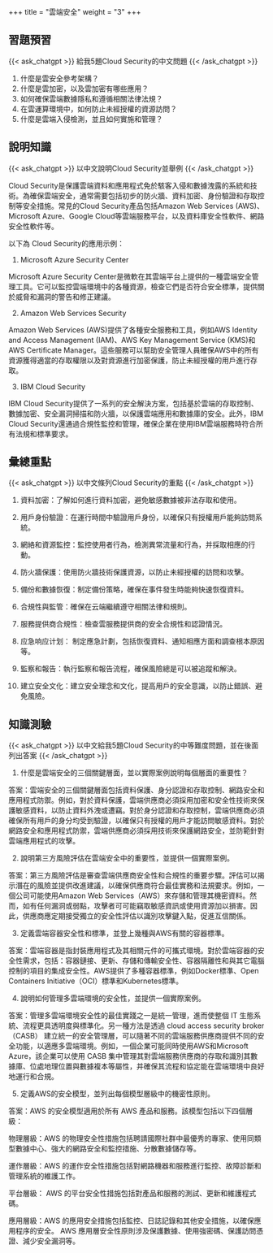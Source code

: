 +++
title = "雲端安全"
weight = "3"
+++
## 習題預習
{{< ask_chatgpt >}}
給我5題Cloud Security的中文問題
{{< /ask_chatgpt >}}



1. 什麼是雲安全參考架構？
2. 什麼是雲加密，以及雲加密有哪些應用？
3. 如何確保雲端數據隱私和遵循相關法律法規？
4. 在雲運算環境中，如何防止未經授權的資源訪問？
5. 什麼是雲端入侵檢測，並且如何實施和管理？   

## 說明知識
{{< ask_chatgpt >}}
以中文說明Cloud Security並舉例
{{< /ask_chatgpt >}}



Cloud Security是保護雲端資料和應用程式免於駭客入侵和數據洩露的系統和技術。為確保雲端安全，通常需要包括初步的防火牆、資料加密、身份驗證和存取控制等安全措施。常見的Cloud Security產品包括Amazon Web Services (AWS)、Microsoft Azure、Google Cloud等雲端服務平台，以及資料庫安全性軟件、網路安全性軟件等。

以下為 Cloud Security的應用示例：

1. Microsoft Azure Security Center

Microsoft Azure Security Center是微軟在其雲端平台上提供的一種雲端安全管理工具。它可以監控雲端環境中的各種資源，檢查它們是否符合安全標準，提供關於威脅和漏洞的警告和修正建議。

2. Amazon Web Services Security

Amazon Web Services (AWS)提供了各種安全服務和工具，例如AWS Identity and Access Management (IAM)、AWS Key Management Service (KMS)和AWS Certificate Manager。這些服務可以幫助安全管理人員確保AWS中的所有資源獲得適當的存取權限以及對資源進行加密保護，防止未經授權的用戶進行存取。

3. IBM Cloud Security

IBM Cloud Security提供了一系列的安全解決方案，包括基於雲端的存取控制、數據加密、安全漏洞掃描和防火牆，以保護雲端應用和數據庫的安全。此外，IBM Cloud Security還通過合規性監控和管理，確保企業在使用IBM雲端服務時符合所有法規和標準要求。   

## 彙總重點
{{< ask_chatgpt >}}
以中文條列Cloud Security的重點
{{< /ask_chatgpt >}}



1. 資料加密：了解如何進行資料加密，避免敏感數據被非法存取和使用。 

2. 用戶身份驗證：在運行時間中驗證用戶身份，以確保只有授權用戶能夠訪問系統。 

3. 網絡和資源監控：監控使用者行為，檢測異常流量和行為，并採取相應的行動。 

4. 防火牆保護：使用防火牆技術保護資源，以防止未經授權的訪問和攻擊。 

5. 備份和數據恢復：制定備份策略，確保在事件發生時能夠快速恢復資料。 

6. 合規性與監管：確保在云端繼續遵守相關法律和規則。 

7. 服務提供商合規性：檢查雲服務提供商的安全合規性和認證情況。 

8. 应急响应计划： 制定應急計劃，包括恢復資料、通知相應方面和調查根本原因等。 

9. 監察和報告：執行監察和報告流程，確保風險總是可以被追蹤和解決。 

10. 建立安全文化：建立安全理念和文化，提高用戶的安全意識，以防止錯誤、避免風險。   

## 知識測驗
{{< ask_chatgpt >}}
以中文給我5題Cloud Security的中等難度問題，並在後面列出答案
{{< /ask_chatgpt >}}



1. 什麼是雲端安全的三個關鍵層面，並以實際案例說明每個層面的重要性？

答案：雲端安全的三個關鍵層面包括資料保護、身分認證和存取控制、網路安全和應用程式防禦。例如，對於資料保護，雲端供應商必須採用加密和安全性技術來保護敏感資料，以防止資料外洩或遭竊。對於身分認證和存取控制，雲端供應商必須確保所有用戶的身分均受到驗證，以確保只有授權的用戶才能訪問敏感資料。對於網路安全和應用程式防禦，雲端供應商必須採用技術來保護網路安全，並防範針對雲端應用程式的攻擊。

2. 說明第三方風險評估在雲端安全中的重要性，並提供一個實際案例。

答案：第三方風險評估是審查雲端供應商安全性和合規性的重要步驟。評估可以揭示潛在的風險並提供改進建議，以確保供應商符合最佳實務和法規要求。例如，一個公司可能使用Amazon Web Services（AWS）來存儲和管理其機密資料。然而，如有任何漏洞或弱點，攻擊者可可能竊取敏感資訊或使用資源加以損害。因此，供應商應定期接受獨立的安全性評估以識別攻擊鍵入點，促進互信關係。

3. 定義雲端容器安全性和標準，並登上幾種與AWS有關的容器標準。

答案：雲端容器是指封裝應用程式及其相關元件的可攜式環境。對於雲端容器的安全性需求，包括：容器鏈接、更新、存儲和傳輸安全性、容器隔離性和與其它電腦控制的項目的集成安全性。AWS提供了多種容器標準，例如Docker標準、Open Containers Initiative（OCI）標準和Kubernetes標準。

4. 說明如何管理多雲端環境的安全性，並提供一個實際案例。

答案：管理多雲端環境安全性的最佳實踐之一是統一管理，進而使整個 IT 生態系統、流程更具透明度與標準化。另一種方法是透過 cloud access security broker （CASB） 建立統一的安全管理層，可以隨著不同的雲端服務供應商提供不同的安全功能，以適應多雲端環境。例如，一個企業可能同時使用AWS和Microsoft Azure，該企業可以使用 CASB 集中管理其對雲端服務供應商的存取和識別其數據庫、位處地理位置與數據複本等屬性，并確保其流程和協定能在雲端環境中良好地運行和合規。

5. 定義AWS的安全模型，並列出每個模型層級中的機密性原則。

答案：AWS 的安全模型適用於所有 AWS 產品和服務。該模型包括以下四個層級：

物理層級：AWS 的物理安全性措施包括聘請國際社群中最優秀的專家、使用同類型數據中心、強大的網路安全和監控措施、分散數據儲存等。

運作層級：AWS 的運作安全性措施包括對網路機器和服務進行監控、故障診斷和管理系統的維護工作。

平台層級： AWS 的平台安全性措施包括對產品和服務的測試、更新和維護程式碼。

應用層級：AWS 的應用安全措施包括監控、日誌記錄和其他安全措施，以確保應用程序的安全。 AWS 應用層安全性原則涉及保護數據、使用強密碼、保護訪問憑證、減少安全漏洞等。   


